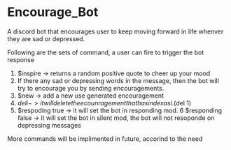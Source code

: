 # Encourage_Bot
A discord bot that encourages user to keep moving forward in life whenver they are sad or depressed.

Following are the sets of command, a user can fire to trigger the bot response

1. $inspire -> returns a random positive quote to cheer up your mood
2. If there any sad or depressing words in the message, then the bot will try to encourage you by sending encouragements.
3. $new -> add a new use generated encouragement
4. $del {i} -> it will delete the ecounragement that has index as i. ($del 1)
5. $respoding true -> it will set the bot in responding mod.
6  $responding false -> it will set the bot in silent mod, the bot will not resoponde on depressing messages

More commands will be implimented in future, accorind to the need
